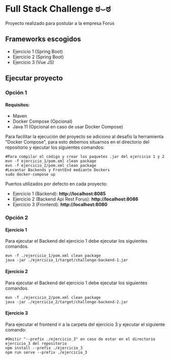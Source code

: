 # Full Stack Challenge ಠ⌣ಠ

Proyecto realizado para postular a la empresa Forus

## Frameworks escogidos
- Ejercicio 1 (Spring Boot)
- Ejercicio 2 (Spring Boot)
- Ejercicio 3 (Vue JS)

## Ejecutar proyecto
### Opción 1
#### Requisitos:
- Maven
- Docker Compose (Opcional)
- Java 11 (Opcional en caso de usar Docker Compose)

Para facilitar la ejecución del proyecto se adiciono al desafío la herramienta "Docker Compose", para esto debemos situarnos en el directorio del repositorio y ejecutar los siguientes comandos:
```
#Para compilar el código y crear los paquetes .jar del ejercicio 1 y 2
mvn -f ejercicio_1/pom.xml clean package
mvn -f ejercicio_2/pom.xml clean package
#Levantar Backends y FrontEnd mediante Dockers
sudo docker-compose up
```

Puertos utilizados por defecto en cada proyecto:
- Ejercicio 1 (Backend): **http://localhost:8085**
- Ejercicio 2 (Backend Api Rest Forus): **http://localhost:8086**
- Ejercicio 3 (Frontend): **http://localhost:8080**

### Opción 2
#### Ejercicio 1
Para ejecutar el Backend del ejercicio 1 debe ejecutar los siguientes comandos.
```
mvn -f ./ejercicio_1/pom.xml clean package
java -jar ./ejercicio_1/target/challenge-backend-1.jar 
```
#### Ejercicio 2
Para ejecutar el Backend del ejercicio 1 debe ejecutar los siguientes comandos.
```
mvn -f ./ejercicio_2/pom.xml clean package
java -jar ./ejercicio_2/target/challenge-backend-2.jar 
```

#### Ejercicio 3
Para ejecutar el frontend ir a la carpeta del ejercicio 3 y ejecutar el siguiente comando:
```
#Omitir "--prefix ./ejercicio_3" en caso de estar en el directorio ejercicio_3 del repositorio
npm install --prefix ./ejercicio_3
npm run serve --prefix ./ejercicio_3
```
